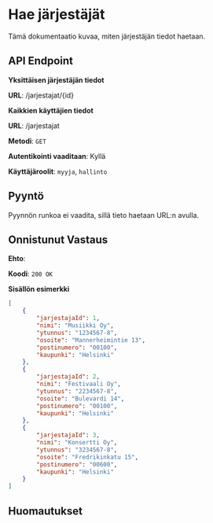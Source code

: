 # Hae järjestäjät
Tämä dokumentaatio kuvaa, miten järjestäjän tiedot haetaan.

## API Endpoint

**Yksittäisen järjestäjän tiedot**

**URL**: /jarjestajat/{id}

**Kaikkien käyttäjien tiedot**

**URL**: /jarjestajat

**Metodi**: `GET`

**Autentikointi vaaditaan**: Kyllä

**Käyttäjäroolit**: `myyja`, `hallinto`

## Pyyntö
Pyynnön runkoa ei vaadita, sillä tieto haetaan URL:n avulla.

## Onnistunut Vastaus

**Ehto**: 

**Koodi**: `200 OK`

**Sisällön esimerkki**
```json
[
    {
        "jarjestajaId": 1,
        "nimi": "Musiikki Oy",
        "ytunnus": "1234567-8",
        "osoite": "Mannerheimintie 13",
        "postinumero": "00100",
        "kaupunki": "Helsinki"
    },
    {
        "jarjestajaId": 2,
        "nimi": "Festivaali Oy",
        "ytunnus": "2234567-8",
        "osoite": "Bulevardi 14",
        "postinumero": "00100",
        "kaupunki": "Helsinki"
    },
    {
        "jarjestajaId": 3,
        "nimi": "Konsertti Oy",
        "ytunnus": "3234567-8",
        "osoite": "Fredrikinkatu 15",
        "postinumero": "00600",
        "kaupunki": "Helsinki"
    }
]
```


## Huomautukset
